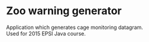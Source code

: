# Zoo warning generator 

Application which generates cage monitoring datagram.  
Used for 2015 EPSI Java course.
